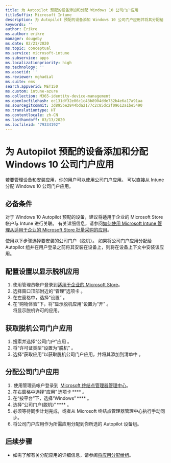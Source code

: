 ```yaml
---
title: 为 Autopilot 预配的设备添加和分配 Windows 10 公司门户应用
titleSuffix: Microsoft Intune
description: 为 Autopilot 预配的设备添加 Windows 10 公司门户应用并将其分配给 Intune。
keywords: ''
author: Erikre
ms.author: erikre
manager: dougeby
ms.date: 02/21/2020
ms.topic: conceptual
ms.service: microsoft-intune
ms.subservice: apps
ms.localizationpriority: high
ms.technology: ''
ms.assetid: ''
ms.reviewer: mghadial
ms.suite: ems
search.appverid: MET150
ms.custom: intune-azure
ms.collection: M365-identity-device-management
ms.openlocfilehash: ec131df32e06c1c43b8904dde732b4e6a17a91aa
ms.sourcegitcommit: 3d895be2844bda2177c2c85dc2f09612a1be5490
ms.translationtype: HT
ms.contentlocale: zh-CN
ms.lasthandoff: 03/13/2020
ms.locfileid: "79334192"
---
```

# <a name="add-and-assign-the-windows-10-company-portal-app-for-autopilot-provisioned-devices"></a>为 Autopilot 预配的设备添加和分配 Windows 10 公司门户应用

若要管理设备和安装应用，你的用户可以使用公司门户应用。 可以直接从 Intune 分配 Windows 10 公司门户应用。 

## <a name="prerequisites"></a>必备条件

对于 Windows 10 Autopilot 预配的设备，建议将适用于企业的 Microsoft Store 帐户与 Intune 进行关联。 有关详细信息，请参阅[如何使用 Microsoft Intune 管理从适用于企业的 Microsoft Store 批量采购的应用](windows-store-for-business.md)。

使用以下步骤选择要安装的公司门户（脱机）。 如果将公司门户应用分配给 Autopilot 组并在用户登录之前将其安装在设备上，则将在设备上下文中安装该应用。 

## <a name="configure-settings-to-show-offline-app"></a>配置设置以显示脱机应用

1. 使用管理员帐户登录到[适用于企业的 Microsoft Store](https://www.microsoft.com/business-store)。
2. 选择窗口顶部附近的“管理”选项卡  。
3. 在左窗格中，选择“设置”  。
4. 在“购物体验”下，将“显示脱机应用”设置为“开”    。  
    将显示脱机许可的应用。

## <a name="get-the-offline-company-portal-app"></a>获取脱机公司门户应用

1. 搜索并选择“公司门户”应用  。
2. 将“许可证类型”设置为“脱机”   。
3. 选择“获取应用”以获取脱机公司门户应用，并将其添加到清单中  。

## <a name="assign-the-company-portal-app"></a>分配公司门户应用

1.  使用管理员帐户登录到  [Microsoft 终结点管理器管理中心](https://go.microsoft.com/fwlink/?linkid=2109431)。 
2. 在右窗格中选择“应用” 选项卡 **** 。
3. 在“按平台”下，选择“Windows” ****  。
4. 选择“公司门户(脱机)” **** 。
5. 必须等待同步计划完成，或者从 Microsoft 终结点管理器管理中心执行手动同步。
6. 将公司门户应用作为所需应用分配到你所选的 Autopilot 设备组。

## <a name="next-steps"></a>后续步骤

- 如需了解有关分配应用的详细信息，请参阅[将应用分配给组](apps-deploy.md)。

